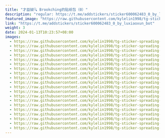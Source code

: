 ```yaml
---
title: "才益铖🔍 Brookching的贴纸包（0）"
description: "regular: https://t.me/addstickers/sticker600062483_0_by_luxiaoxun_bot"
featured_image: "https://raw.githubusercontent.com/kylelin1998/tg-sticker-spreading-worldwide-images/main/img/1b5f7415-c7c7-4b16-8375-af27406f47b7.jpg"
link: "https://t.me/addstickers/sticker600062483_0_by_luxiaoxun_bot"
weight: 3
date: 2024-01-13T10:23:57+08:00
images:
  - https://raw.githubusercontent.com/kylelin1998/tg-sticker-spreading-worldwide-images/main/img/1b5f7415-c7c7-4b16-8375-af27406f47b7.jpg
  - https://raw.githubusercontent.com/kylelin1998/tg-sticker-spreading-worldwide-images/main/img/32e4005d-d6b9-41ef-a53c-d977c761bf75.jpg
  - https://raw.githubusercontent.com/kylelin1998/tg-sticker-spreading-worldwide-images/main/img/132ea615-6afe-4d24-9236-dc3c45794cf0.jpg
  - https://raw.githubusercontent.com/kylelin1998/tg-sticker-spreading-worldwide-images/main/img/10d6ef95-ccf2-49ea-af23-b4b7247dbc8a.jpg
  - https://raw.githubusercontent.com/kylelin1998/tg-sticker-spreading-worldwide-images/main/img/09c04df8-dbf1-4aee-94df-18849948ec6f.jpg
  - https://raw.githubusercontent.com/kylelin1998/tg-sticker-spreading-worldwide-images/main/img/4ca9558d-6ae8-4974-92b8-b3451a58affd.jpg
  - https://raw.githubusercontent.com/kylelin1998/tg-sticker-spreading-worldwide-images/main/img/0299df8d-7d12-4b10-a279-d9a659fe2621.jpg
  - https://raw.githubusercontent.com/kylelin1998/tg-sticker-spreading-worldwide-images/main/img/5d19dd04-306a-4243-9c34-f65da0711a8f.jpg
  - https://raw.githubusercontent.com/kylelin1998/tg-sticker-spreading-worldwide-images/main/img/aa5d06aa-bbe8-4338-921c-ec19a7f7c96f.jpg
  - https://raw.githubusercontent.com/kylelin1998/tg-sticker-spreading-worldwide-images/main/img/39ec776f-9622-49d9-96bd-91a67fca6839.jpg
  - https://raw.githubusercontent.com/kylelin1998/tg-sticker-spreading-worldwide-images/main/img/28e5cb45-e7e2-418b-a97b-46be5b4817f0.jpg
  - https://raw.githubusercontent.com/kylelin1998/tg-sticker-spreading-worldwide-images/main/img/943a0057-92e4-4264-b29f-fc50bb6331e7.jpg
  - https://raw.githubusercontent.com/kylelin1998/tg-sticker-spreading-worldwide-images/main/img/aa183721-9a97-45f8-84f5-b749eea96141.jpg
  - https://raw.githubusercontent.com/kylelin1998/tg-sticker-spreading-worldwide-images/main/img/f1384a1b-d792-4794-9908-756c7d05ac63.jpg
  - https://raw.githubusercontent.com/kylelin1998/tg-sticker-spreading-worldwide-images/main/img/987bf711-11d9-4920-86da-6d3f18b74793.jpg
  - https://raw.githubusercontent.com/kylelin1998/tg-sticker-spreading-worldwide-images/main/img/8ee7fa67-0ca0-4b2d-981c-b2f53cfc81da.jpg
  - https://raw.githubusercontent.com/kylelin1998/tg-sticker-spreading-worldwide-images/main/img/662825c3-4b0a-4843-a170-2d06174f9f42.jpg
  - https://raw.githubusercontent.com/kylelin1998/tg-sticker-spreading-worldwide-images/main/img/056eac01-b021-498e-9dc5-7b74f41c2a2d.jpg
  - https://raw.githubusercontent.com/kylelin1998/tg-sticker-spreading-worldwide-images/main/img/b93fb1a5-ac8b-4bd8-99cd-2a9104cb0ff0.jpg
  - https://raw.githubusercontent.com/kylelin1998/tg-sticker-spreading-worldwide-images/main/img/c95978de-3626-4781-9627-2e5dd73e513a.jpg
---
```


